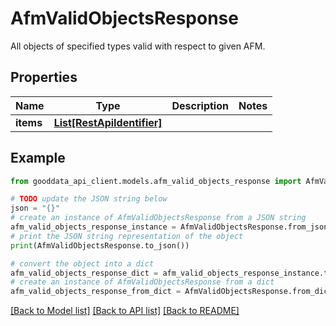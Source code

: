 # AfmValidObjectsResponse

All objects of specified types valid with respect to given AFM.

## Properties

Name | Type | Description | Notes
------------ | ------------- | ------------- | -------------
**items** | [**List[RestApiIdentifier]**](RestApiIdentifier.md) |  | 

## Example

```python
from gooddata_api_client.models.afm_valid_objects_response import AfmValidObjectsResponse

# TODO update the JSON string below
json = "{}"
# create an instance of AfmValidObjectsResponse from a JSON string
afm_valid_objects_response_instance = AfmValidObjectsResponse.from_json(json)
# print the JSON string representation of the object
print(AfmValidObjectsResponse.to_json())

# convert the object into a dict
afm_valid_objects_response_dict = afm_valid_objects_response_instance.to_dict()
# create an instance of AfmValidObjectsResponse from a dict
afm_valid_objects_response_from_dict = AfmValidObjectsResponse.from_dict(afm_valid_objects_response_dict)
```
[[Back to Model list]](../README.md#documentation-for-models) [[Back to API list]](../README.md#documentation-for-api-endpoints) [[Back to README]](../README.md)


